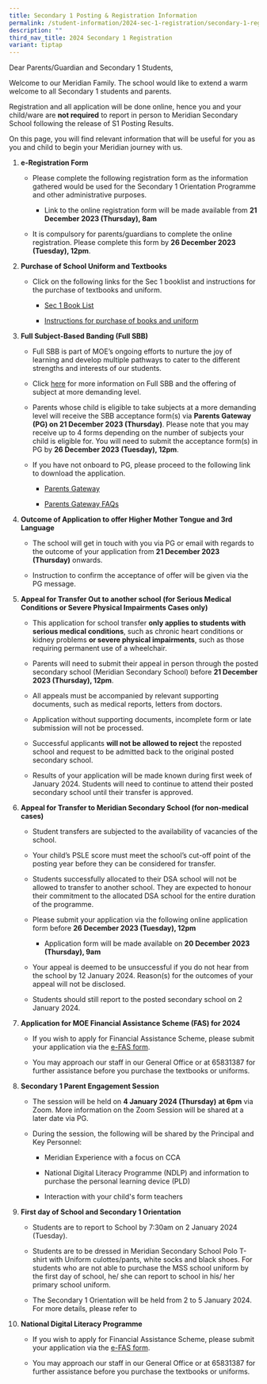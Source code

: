 ```yaml
---
title: Secondary 1 Posting & Registration Information
permalink: /student-information/2024-sec-1-registration/secondary-1-registration/
description: ""
third_nav_title: 2024 Secondary 1 Registration
variant: tiptap
---
```

<p>Dear Parents/Guardian and Secondary 1 Students,</p><p>Welcome to our Meridian Family. The school would like to extend a warm welcome to all Secondary 1 students and parents.</p><p>Registration and all application will be done online, hence you and your child/ware are <strong>not required</strong> to report in person to Meridian Secondary School following the release of S1 Posting Results.</p><p>On this page, you will find relevant information that will be useful for you as you and child to begin your Meridian journey with us.</p><p></p><ol data-tight="true" class="tight"><li><p><strong>e-Registration Form</strong></p><ul data-tight="true" class="tight"><li><p>Please complete the following registration form as the information gathered would be used for the Secondary 1 Orientation Programme and other administrative purposes.</p><ul data-tight="true" class="tight"><li><p>Link to the online registration form will be made available from <strong>21 December 2023 (Thursday), 8am</strong></p></li></ul></li><li><p>It is compulsory for parents/guardians to complete the online registration. Please complete this form by <strong>26 December 2023 (Tuesday), 12pm</strong>.</p></li></ul><p></p><p></p></li><li><p><strong>Purchase of School Uniform and Textbooks</strong></p><ul data-tight="true" class="tight"><li><p>Click on the following links for the Sec 1 booklist and instructions for the purchase of textbooks and uniform.</p><ul data-tight="true" class="tight"><li><p><a href="/files/Booklists/meridian secondary school booklist 2024 - sec 1.pdf" rel="noopener noreferrer nofollow" target="_blank">Sec 1 Book List</a></p></li><li><p><a href="https://www.meridiansec.moe.edu.sg/student-information/2024-secondary-1-registration/books-and-uniform" rel="noopener noreferrer nofollow" target="_blank">Instructions for purchase of books and uniform</a></p></li></ul></li></ul><p></p><p></p></li><li><p><strong>Full Subject-Based Banding (Full SBB)</strong></p><ul data-tight="true" class="tight"><li><p>Full SBB is part of MOE’s ongoing efforts to nurture the joy of learning and develop multiple pathways to cater to the different strengths and interests of our students.</p></li><li><p>Click <a href="https://www.meridiansec.moe.edu.sg/student-information/full-sbb/" rel="noopener noreferrer nofollow" target="_blank">here</a> for more information on Full SBB and the offering of subject at more demanding level.</p></li><li><p>Parents whose child is eligible to take subjects at a more demanding level will receive the SBB acceptance form(s) via <strong>Parents Gateway (PG) on 21 December 2023 (Thursday)</strong>. Please note that you may receive up to 4 forms depending on the number of subjects your child is eligible for. You will need to submit the acceptance form(s) in PG by <strong>26 December 2023 (Tuesday), 12pm</strong>.</p></li><li><p>If you have not onboard to PG, please proceed to the following link to download the application.</p><ul data-tight="true" class="tight"><li><p><a href="https://pg.moe.edu.sg/" rel="noopener noreferrer nofollow" target="_blank">Parents Gateway</a></p></li><li><p><a href="https://pg.moe.edu.sg/faq" rel="noopener noreferrer nofollow" target="_blank">Parents Gateway FAQs</a></p></li></ul><p></p></li></ul><p></p></li><li><p><strong>Outcome of Application to offer Higher Mother Tongue and 3rd Language</strong></p><ul data-tight="true" class="tight"><li><p>The school will get in touch with you via PG or email with regards to the outcome of your application from <strong>21 December 2023 (Thursday)</strong> onwards.</p></li><li><p>Instruction to confirm the acceptance of offer will be given via the PG message.</p><p></p></li></ul><p></p></li><li><p><strong>Appeal for Transfer Out to another school (for Serious Medical Conditions or Severe Physical Impairments Cases only)</strong></p><ul data-tight="true" class="tight"><li><p>This application for school transfer <strong>only applies to students with serious medical conditions</strong>, such as chronic heart conditions or kidney problems <strong>or severe physical impairments</strong>, such as those requiring permanent use of a wheelchair.</p></li><li><p>Parents will need to submit their appeal in person through the posted secondary school (Meridian Secondary School) before <strong>21 December 2023 (Thursday), 12pm</strong>.</p></li><li><p>All appeals must be accompanied by relevant supporting documents, such as medical reports, letters from doctors.</p></li><li><p>Application without supporting documents, incomplete form or late submission will not be processed.</p></li><li><p>Successful applicants <strong>will not be allowed to reject</strong> the reposted school and request to be admitted back to the original posted secondary school.</p></li><li><p>Results of your application will be made known during first week of January 2024. Students will need to continue to attend their posted secondary school until their transfer is approved.</p><p></p></li></ul><p></p></li><li><p><strong>Appeal for Transfer to Meridian Secondary School (for non-medical cases)</strong></p><ul data-tight="true" class="tight"><li><p>Student transfers are subjected to the availability of vacancies of the school.</p></li><li><p>Your child’s PSLE score must meet the school’s cut-off point of the posting year before they can be considered for transfer.</p></li><li><p>Students successfully allocated to their DSA school will not be allowed to transfer to another school. They are expected to honour their commitment to the allocated DSA school for the entire duration of the programme.</p></li><li><p>Please submit your application via the following online application form before <strong>26 December 2023 (Tuesday), 12pm</strong></p><ul data-tight="true" class="tight"><li><p>Application form will be made available on <strong>20 December 2023 (Thursday), 9am</strong></p></li></ul></li><li><p>Your appeal is deemed to be unsuccessful if you do not hear from the school by 12 January 2024. Reason(s) for the outcomes of your appeal will not be disclosed.</p></li><li><p>Students should still report to the posted secondary school on 2 January 2024.</p><p></p></li></ul><p></p></li><li><p><strong>Application for MOE Financial Assistance Scheme (FAS) for 2024</strong></p><ul data-tight="true" class="tight"><li><p>If you wish to apply for Financial Assistance Scheme, please submit your application via the <a href="https://go.gov.sg/moe-efas" rel="noopener noreferrer nofollow" target="_blank">e-FAS form</a>.</p></li><li><p>You may approach our staff in our General Office or at 65831387 for further assistance before you purchase the textbooks or uniforms.</p><p></p></li></ul><p></p></li><li><p><strong>Secondary 1 Parent Engagement Session</strong></p><ul data-tight="true" class="tight"><li><p>The session will be held on <strong>4 January 2024 (Thursday)</strong> <strong>at 6pm</strong> via Zoom. More information on the Zoom Session will be shared at a later date via PG.</p></li><li><p>During the session, the following will be shared by the Principal and Key Personnel:</p><ul data-tight="true" class="tight"><li><p>Meridian Experience with a focus on CCA</p></li><li><p>National Digital Literacy Programme (NDLP) and information to purchase the personal learning device (PLD)</p></li><li><p>Interaction with your child's form teachers </p></li></ul></li></ul><p></p><p></p><p></p></li><li><p><strong>First day of School and Secondary 1 Orientation</strong></p><ul data-tight="true" class="tight"><li><p>Students are to report to School by 7:30am on 2 January 2024 (Tuesday).</p></li><li><p>Students are to be dressed in Meridian Secondary School Polo T-shirt with Uniform culottes/pants, white socks and black shoes. For students who are not able to purchase the MSS school uniform by the first day of school, he/ she can report to school in his/ her primary school uniform.</p></li><li><p>The Secondary 1 Orientation will be held from 2 to 5 January 2024. For more details, please refer to </p><p></p></li></ul><p></p></li><li><p><strong>National Digital Literacy Programme</strong></p><ul data-tight="true" class="tight"><li><p>If you wish to apply for Financial Assistance Scheme, please submit your application via the <a href="https://go.gov.sg/moe-efas" rel="noopener noreferrer nofollow" target="_blank">e-FAS form</a>.</p></li><li><p>You may approach our staff in our General Office or at 65831387 for further assistance before you purchase the textbooks or uniforms.</p><p></p></li></ul><p></p><p></p><p></p><p></p><p></p><p></p></li></ol><p></p>